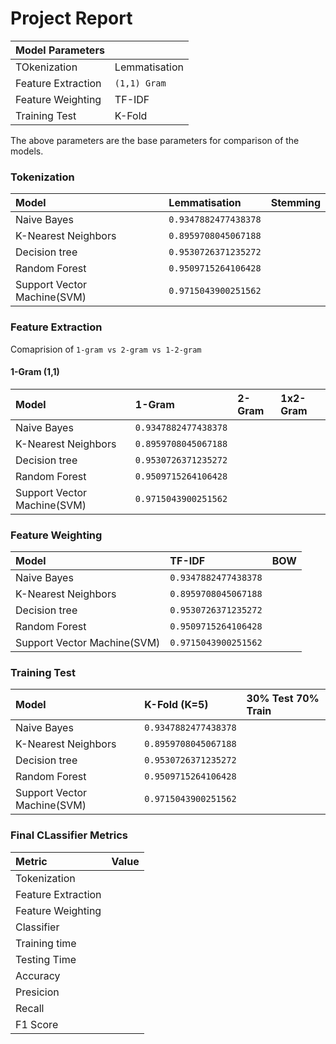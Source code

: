 <!-- Source Links -->

# Project Report

|Model Parameters||
|:-|:-|
|TOkenization|Lemmatisation|
|Feature Extraction|`(1,1) Gram`|
|Feature Weighting|TF-IDF|
|Training Test|K-Fold|

The above parameters are the base parameters for comparison of the models.


### Tokenization
|Model|Lemmatisation|Stemming|
|:-|:-|:-|
|Naive Bayes|`0.9347882477438378`||
|K-Nearest Neighbors|`0.8959708045067188`||
|Decision tree|`0.9530726371235272`||
|Random Forest|`0.9509715264106428`||
|Support Vector Machine(SVM)|`0.9715043900251562`||

### Feature Extraction
Comaprision of `1-gram vs 2-gram vs 1-2-gram`

#### 1-Gram (1,1)
|Model|1-Gram|2-Gram|1x2-Gram|
|:-|:-|:-|:-|
Naive Bayes|`0.9347882477438378`|||
K-Nearest Neighbors|`0.8959708045067188`|||
Decision tree|`0.9530726371235272`|||
Random Forest|`0.9509715264106428`|||
Support Vector Machine(SVM)|`0.9715043900251562`|||

### Feature Weighting

|Model|TF-IDF|BOW|
|:-|:-|:-|
|Naive Bayes|`0.9347882477438378`||
|K-Nearest Neighbors|`0.8959708045067188`||
|Decision tree|`0.9530726371235272`||
|Random Forest|`0.9509715264106428`||
|Support Vector Machine(SVM)|`0.9715043900251562`||


### Training Test

|Model|K-Fold (K=5)|30% Test 70% Train|
|:-|:-|:-|
|Naive Bayes|`0.9347882477438378`||
|K-Nearest Neighbors|`0.8959708045067188`||
|Decision tree|`0.9530726371235272`||
|Random Forest|`0.9509715264106428`||
|Support Vector Machine(SVM)|`0.9715043900251562`||


### Final CLassifier Metrics

|Metric|Value|
|:-|:-|
|Tokenization||
|Feature Extraction||
|Feature Weighting||
|Classifier||
|Training time||
|Testing Time||
|Accuracy||
|Presicion||
|Recall||
|F1 Score||